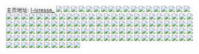 主页地址: [I-ivresse_](https://weibo.com/u/5620566657) 
![](https://wx4.sinaimg.cn/mw2000/0068nk8Vgy1gv2i8sp2fsj62c02c0qv602.jpg) 
![](https://wx4.sinaimg.cn/mw2000/0068nk8Vgy1gv01ncs12wj61hc140axo02.jpg) 
![](https://wx4.sinaimg.cn/mw2000/0068nk8Vgy1gv01j9djscj62c02c0kjm02.jpg) 
![](https://wx4.sinaimg.cn/mw2000/0068nk8Vgy1gv01j7hjngj60s0340b2902.jpg) 
![](https://wx4.sinaimg.cn/mw2000/0068nk8Vgy1gv01j68y9yj60me340e8102.jpg) 
![](https://wx4.sinaimg.cn/mw2000/0068nk8Vgy1guz6yi86esj61my2ws7wh02.jpg) 
![](https://wx4.sinaimg.cn/mw2000/0068nk8Vgy1guy2ao7stnj62c02c01ky02.jpg) 
![](https://wx4.sinaimg.cn/mw2000/0068nk8Vgy1guy2aqd7kej62c02c0e8202.jpg) 
![](https://wx4.sinaimg.cn/mw2000/0068nk8Vgy1guxvz4vovfj68nt30sb2i02.jpg) 
![](https://wx4.sinaimg.cn/mw2000/0068nk8Vgy1guxvzaszaqj62c02c01kx02.jpg) 
![](https://wx4.sinaimg.cn/mw2000/0068nk8Vgy1guxvz8l22jj62c02c0kjl02.jpg) 
![](https://wx4.sinaimg.cn/mw2000/0068nk8Vgy1guxvzkal5tj62c02c0b2b02.jpg) 
![](https://wx4.sinaimg.cn/mw2000/0068nk8Vgy1guxvzd7392j62c02c0u0x02.jpg) 
![](https://wx4.sinaimg.cn/mw2000/0068nk8Vgy1guxvzlpbqtj60zn0zoawm02.jpg) 
![](https://wx4.sinaimg.cn/mw2000/0068nk8Vgy1guxvzi243aj62c02c0u0x02.jpg) 
![](https://wx4.sinaimg.cn/mw2000/0068nk8Vgy1guxvzfj8hbj62c02c0e8102.jpg) 
![](https://wx4.sinaimg.cn/mw2000/0068nk8Vgy1guxvznihnaj62c02c04qq02.jpg) 
![](https://wx4.sinaimg.cn/mw2000/0068nk8Vgy1guxvwq3zpej62c02c04qr02.jpg) 
![](https://wx4.sinaimg.cn/mw2000/0068nk8Vgy1guxvwng50gj62c02c0e8102.jpg) 
![](https://wx4.sinaimg.cn/mw2000/0068nk8Vgy1guxvwshu14j62802801kz02.jpg) 
![](https://wx4.sinaimg.cn/mw2000/0068nk8Vgy1guxvwucnvaj62yo280hdv02.jpg) 
![](https://wx4.sinaimg.cn/mw2000/0068nk8Vgy1guxvvdn59bj61my2cg4qq02.jpg) 
![](https://wx4.sinaimg.cn/mw2000/0068nk8Vgy1guxvvfebxhj61r02i9e8202.jpg) 
![](https://wx4.sinaimg.cn/mw2000/0068nk8Vgy1guxvvh4d75j615o2bc1ky02.jpg) 
![](https://wx4.sinaimg.cn/mw2000/0068nk8Vgy1guxvviu778j615o2bcx6p02.jpg) 
![](https://wx4.sinaimg.cn/mw2000/0068nk8Vgy1guxvvlvqx0j615o2cr4qq02.jpg) 
![](https://wx4.sinaimg.cn/mw2000/0068nk8Vgy1guxvvn69zlj60mb0mb47w02.jpg) 
![](https://wx4.sinaimg.cn/mw2000/0068nk8Vgy1guxvvoz526j62a32a3u0y02.jpg) 
![](https://wx4.sinaimg.cn/mw2000/0068nk8Vgy1gvar7njhbxj60zk0zk7fo02.jpg) 
![](https://wx4.sinaimg.cn/mw2000/0068nk8Vgy1guxvvrsgraj633y2c0b2902.jpg) 
![](https://wx4.sinaimg.cn/mw2000/0068nk8Vgy1guxrjj8u78j62c02c0b2a02.jpg) 
![](https://wx4.sinaimg.cn/mw2000/0068nk8Vgy1guxrk9jpmij62c02c0qv502.jpg) 
![](https://wx4.sinaimg.cn/mw2000/0068nk8Vgy1guwqslrr39j615o1qihdt02.jpg) 
![](https://wx4.sinaimg.cn/mw2000/0068nk8Vgy1guwqsjm21tj60mz0mzn5d02.jpg) 
![](https://wx4.sinaimg.cn/mw2000/0068nk8Vgy1guwqsiw1ooj60u00yc43b02.jpg) 
![](https://wx4.sinaimg.cn/mw2000/0068nk8Vgy1guvay9xt1fj60ll03qq3902.jpg) 
![](https://wx4.sinaimg.cn/mw2000/0068nk8Vgy1guvaya8an6j60wi09qtaa02.jpg) 
![](https://wx4.sinaimg.cn/mw2000/0068nk8Vgy1guvay9macuj60s61atdnv02.jpg) 
![](https://wx4.sinaimg.cn/mw2000/0068nk8Vgy1guvayaj1fyj60rm0wvdl602.jpg) 
![](https://wx4.sinaimg.cn/mw2000/0068nk8Vgy1gus6r2dotij62c02c0qv502.jpg) 
![](https://wx4.sinaimg.cn/mw2000/0068nk8Vgy1gus6r4gl3uj62c02c0qv502.jpg) 
![](https://wx4.sinaimg.cn/mw2000/0068nk8Vgy1gus2gmkke7j62c02c04qp02.jpg) 
![](https://wx4.sinaimg.cn/mw2000/0068nk8Vgy1gus2gl4m91j62c02c0qv502.jpg) 
![](https://wx4.sinaimg.cn/mw2000/0068nk8Vgy1guppfrthw7j62c02c0grk02.jpg) 
![](https://wx4.sinaimg.cn/mw2000/0068nk8Vgy1guppfsta7pj61o01zl40802.jpg) 
![](https://wx4.sinaimg.cn/mw2000/0068nk8Vgy1gup0nhugkpj60wi0akabd02.jpg) 
![](https://wx4.sinaimg.cn/mw2000/0068nk8Vgy1gup0ngx9boj60wi0t97b302.jpg) 
![](https://wx4.sinaimg.cn/mw2000/0068nk8Vgy1gup0nhgq8nj60wh0whq7u02.jpg) 
![](https://wx4.sinaimg.cn/mw2000/0068nk8Vgy1gulgbi1uumj60wi1yc4qp02.jpg) 
![](https://wx4.sinaimg.cn/mw2000/0068nk8Vgy1gulc6sp8xcj60wi1yc16s02.jpg) 
![](https://wx4.sinaimg.cn/mw2000/0068nk8Vgy1gul639sh7pj62c02c0kff02.jpg) 
![](https://wx4.sinaimg.cn/mw2000/0068nk8Vgy1gul63bkdwcj60u11hc4g202.jpg) 
![](https://wx4.sinaimg.cn/mw2000/0068nk8Vgy1guj5bjficnj60wv0wvqfk02.jpg) 
![](https://wx4.sinaimg.cn/mw2000/0068nk8Vgy1guj5biyuvyj60wi0wijzm02.jpg) 
![](https://wx4.sinaimg.cn/mw2000/0068nk8Vgy1guj5bi5ng7j60y11hx7jm02.jpg) 
![](https://wx4.sinaimg.cn/mw2000/0068nk8Vgy1guhfb728q8j611h0qsajl02.jpg) 
![](https://wx4.sinaimg.cn/mw2000/0068nk8Vgy1guhfb7h69cj60om0omwhq02.jpg) 
![](https://wx4.sinaimg.cn/mw2000/0068nk8Vgy1guhfb6jua8j62c02c07wi02.jpg) 
![](https://wx4.sinaimg.cn/mw2000/0068nk8Vgy1guj5hsofntj62c02c07wi02.jpg) 
![](https://wx4.sinaimg.cn/mw2000/0068nk8Vgy1gu8hbvwcp3j62801o0x6p02.jpg) 
![](https://wx4.sinaimg.cn/mw2000/0068nk8Vgy1gu8hbx5bz6j62c02c0kjm02.jpg) 
![](https://wx4.sinaimg.cn/mw2000/0068nk8Vgy1gu393ik54mj30vy1ycgza.jpg) 
![](https://wx4.sinaimg.cn/mw2000/0068nk8Vgy1gu37wj4bguj333y22n1ky.jpg) 
![](https://wx4.sinaimg.cn/mw2000/0068nk8Vgy1gu37wgstrpj334022o4qq.jpg) 
![](https://wx4.sinaimg.cn/mw2000/0068nk8Vgy1gu37w9zj54j31z21bd4qp.jpg) 
![](https://wx4.sinaimg.cn/mw2000/0068nk8Vgy1gu37wb9qqvj31z21bdkjl.jpg) 
![](https://wx4.sinaimg.cn/mw2000/0068nk8Vgy1gu37wd2yiej32c02c0b2a.jpg) 
![](https://wx4.sinaimg.cn/mw2000/0068nk8Vgy1gu37wj4bguj333y22n1ky.jpg) 
![](https://wx4.sinaimg.cn/mw2000/0068nk8Vgy1gu37wgstrpj334022o4qq.jpg) 
![](https://wx4.sinaimg.cn/mw2000/0068nk8Vgy1gu37w9zj54j31z21bd4qp.jpg) 
![](https://wx4.sinaimg.cn/mw2000/0068nk8Vgy1gu37wb9qqvj31z21bdkjl.jpg) 
![](https://wx4.sinaimg.cn/mw2000/0068nk8Vgy1gu37wd2yiej32c02c0b2a.jpg) 
![](https://wx4.sinaimg.cn/mw2000/0068nk8Vgy1gu37wm1s8nj32c02c0b2a.jpg) 
![](https://wx4.sinaimg.cn/mw2000/0068nk8Vgy1gu37w4nt9vj32c02c0kjm.jpg) 
![](https://wx4.sinaimg.cn/mw2000/0068nk8Vgy1gu393msoksj333y1yeqv7.jpg) 
![](https://wx4.sinaimg.cn/mw2000/0068nk8Vgy1gu0gv04yllj32c02c04qq.jpg) 
![](https://wx4.sinaimg.cn/mw2000/0068nk8Vgy1gu0guy6nbnj32c02c01ky.jpg) 
![](https://wx4.sinaimg.cn/mw2000/0068nk8Vgy1gu0guv2zsoj322o22ou0x.jpg) 
![](https://wx4.sinaimg.cn/mw2000/0068nk8Vgy1gu0guw6pugj32c02c01kx.jpg) 
![](https://wx4.sinaimg.cn/mw2000/0068nk8Vgy1gtuo8kmkbhj33402c0kjm.jpg) 
![](https://wx4.sinaimg.cn/mw2000/0068nk8Vgy1gtuo8mzy4yj32c02c0x6p.jpg) 
![](https://wx4.sinaimg.cn/mw2000/0068nk8Vgy1gtuo8rhv2rj32c02c01ky.jpg) 
![](https://wx4.sinaimg.cn/mw2000/0068nk8Vgy1gtuo8p7ehgj323w23wb29.jpg) 
![](https://wx4.sinaimg.cn/mw2000/0068nk8Vgy1gtudsf0fb2j30f50f5wfw.jpg) 
![](https://wx4.sinaimg.cn/mw2000/0068nk8Vgy1gtudt0nirwj30uf0ufwqx.jpg) 
![](https://wx4.sinaimg.cn/mw2000/0068nk8Vgy1gtudszcqraj30wi0wiwp4.jpg) 
![](https://wx4.sinaimg.cn/mw2000/0068nk8Vgy1gt30kbnfeaj30wi0ogthq.jpg) 
![](https://wx4.sinaimg.cn/mw2000/0068nk8Vgy1gt30k9iylij32c02c01l0.jpg) 
![](https://wx4.sinaimg.cn/mw2000/0068nk8Vgy1gt30kay7cgj31vh1vhnpe.jpg) 
![](https://wx4.sinaimg.cn/mw2000/0068nk8Vgy1gsul386dpjj30sh0shael.jpg) 
![](https://wx4.sinaimg.cn/mw2000/0068nk8Vgy1gsul39hypjj30u00u0q7c.jpg) 
![](https://wx4.sinaimg.cn/mw2000/0068nk8Vgy1gsul3hzf7vj32c02c0kjl.jpg) 
![](https://wx4.sinaimg.cn/mw2000/0068nk8Vgy1gsul3o30pzj32c02c0hdt.jpg) 
![](https://wx4.sinaimg.cn/mw2000/0068nk8Vgy1gsp9wy7if8j32c02c01jo.jpg) 
![](https://wx4.sinaimg.cn/mw2000/0068nk8Vgy1gskm8gdx6oj32c02c0npd.jpg) 
![](https://wx4.sinaimg.cn/mw2000/0068nk8Vgy1gskm8nv351j33402c0x6s.jpg) 
![](https://wx4.sinaimg.cn/mw2000/0068nk8Vgy1gskm8vili0j32c02c0b2b.jpg) 
![](https://wx4.sinaimg.cn/mw2000/0068nk8Vgy1gsul6ujm9gj32c02c0npe.jpg) 
![](https://wx4.sinaimg.cn/mw2000/0068nk8Vgy1gskm8inf37j32c02c0x3u.jpg) 
![](https://wx4.sinaimg.cn/mw2000/0068nk8Vgy1gskm8pf1mhj30wi0oe112.jpg) 
![](https://wx4.sinaimg.cn/mw2000/0068nk8Vgy1gsenix8xhgj30wi0tiq8r.jpg) 
![](https://wx4.sinaimg.cn/mw2000/0068nk8Vgy1gqwb75mfdej30wi0hbwgj.jpg) 
![](https://wx4.sinaimg.cn/mw2000/0068nk8Vgy1gqvzgz9dfaj30wi0oe7bm.jpg) 
![](https://wx4.sinaimg.cn/mw2000/0068nk8Vgy1gqerchh9wrj30u00mi0uy.jpg) 
![](https://wx4.sinaimg.cn/mw2000/0068nk8Vgy1gofy6dp431j30u00u0aed.jpg) 
![](https://wx4.sinaimg.cn/mw2000/0068nk8Vgy1gofy6eeqt7j30u00u0agf.jpg) 
![](https://wx4.sinaimg.cn/mw2000/0068nk8Vgy1glemofomi4j30u00u010w.jpg) 
![](https://wx4.sinaimg.cn/mw2000/0068nk8Vgy1glemogztpej30u00u0k0s.jpg) 
![](https://wx4.sinaimg.cn/mw2000/0068nk8Vgy1glemojdw5bj30u00u0guc.jpg) 
![](https://wx4.sinaimg.cn/mw2000/0068nk8Vgy1gldh2lan2sj32c02c0txt.jpg) 
![](https://wx4.sinaimg.cn/mw2000/0068nk8Vgy1gldh2g21rkj32c02c0hdu.jpg) 
![](https://wx4.sinaimg.cn/mw2000/0068nk8Vgy1ggb20cchbbj32ds1sgb29.jpg) 
![](https://wx4.sinaimg.cn/mw2000/0068nk8Vgy1ggb20dhgx5j32ds1sg4qp.jpg) 
![](https://wx4.sinaimg.cn/mw2000/0068nk8Vgy1ggb20emyvbj33402c0qji.jpg) 
![](https://wx4.sinaimg.cn/mw2000/0068nk8Vgy1ggb20g4mk6j33402c0gwr.jpg) 
![](https://wx4.sinaimg.cn/mw2000/0068nk8Vgy1gg98e7zxvvj32b42b47wh.jpg) 
![](https://wx4.sinaimg.cn/mw2000/0068nk8Vgy1gg98e9hisyj32c0340kjm.jpg) 
![](https://wx4.sinaimg.cn/mw2000/0068nk8Vgy1gldjw0ahidj32c02c0hdu.jpg) 
![](https://wx4.sinaimg.cn/mw2000/0068nk8Vgy1gfwrfll1azj32c02c04qr.jpg) 
![](https://wx4.sinaimg.cn/mw2000/0068nk8Vgy1gfwrfihaa1j32op1ieb29.jpg) 
![](https://wx4.sinaimg.cn/mw2000/0068nk8Vgy1gfwrfjnstcj32tx1lfnpd.jpg) 
![](https://wx4.sinaimg.cn/mw2000/0068nk8Vgy1gfwrffv5n3j30v91jkk3h.jpg) 
![](https://wx4.sinaimg.cn/mw2000/0068nk8Vgy1gfwrfhj2s4j30v91jk7ho.jpg) 
![](https://wx4.sinaimg.cn/mw2000/0068nk8Vgy1gfwrlukt56j30fk0fkdjj.jpg) 
![](https://wx4.sinaimg.cn/mw2000/0068nk8Vly1genq38niqij30v90v9e0n.jpg) 
![](https://wx4.sinaimg.cn/mw2000/0068nk8Vly1genq37ajinj32c02c01kx.jpg) 
![](https://wx4.sinaimg.cn/mw2000/0068nk8Vly1gatuipcqkgj32a31a77wh.jpg) 
![](https://wx4.sinaimg.cn/mw2000/0068nk8Vgy1gldjn4pg64j32ds1pqhdu.jpg) 
